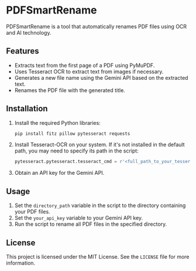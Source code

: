 # PDFSmartRename

PDFSmartRename is a tool that automatically renames PDF files using OCR and AI technology.

## Features

- Extracts text from the first page of a PDF using PyMuPDF.
- Uses Tesseract OCR to extract text from images if necessary.
- Generates a new file name using the Gemini API based on the extracted text.
- Renames the PDF file with the generated title.

## Installation

1. Install the required Python libraries:
   ```bash
   pip install fitz pillow pytesseract requests
   ```

2. Install Tesseract-OCR on your system. If it's not installed in the default path, you may need to specify its path in the script:
   ```python
   pytesseract.pytesseract.tesseract_cmd = r'<full_path_to_your_tesseract_executable>'
   ```

3. Obtain an API key for the Gemini API.

## Usage

1. Set the `directory_path` variable in the script to the directory containing your PDF files.
2. Set the `your_api_key` variable to your Gemini API key.
3. Run the script to rename all PDF files in the specified directory.

## License

This project is licensed under the MIT License. See the `LICENSE` file for more information.

